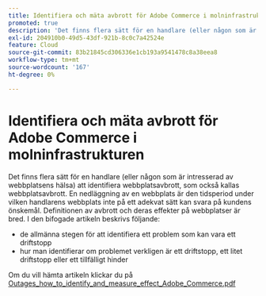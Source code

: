 ```yaml
---
title: Identifiera och mäta avbrott för Adobe Commerce i molninfrastrukturen
promoted: true
description: 'Det finns flera sätt för en handlare (eller någon som är intresserad av webbplatsens hälsa) att identifiera webbplatsavbrott, som också kallas webbplatsavbrott. En nedläggning av en webbplats är den tidsperiod under vilken handlarens webbplats inte på ett adekvat sätt kan svara på kundens önskemål. Definitionen av avbrott och deras effekter på webbplatser är bred. I den bifogade artikeln beskrivs följande:'
exl-id: 204910b0-49d5-43df-921b-8c0c7a42524e
feature: Cloud
source-git-commit: 83b21845cd306336e1cb193a9541478c8a38eea8
workflow-type: tm+mt
source-wordcount: '167'
ht-degree: 0%

---
```


# Identifiera och mäta avbrott för Adobe Commerce i molninfrastrukturen

Det finns flera sätt för en handlare (eller någon som är intresserad av webbplatsens hälsa) att identifiera webbplatsavbrott, som också kallas webbplatsavbrott. En nedläggning av en webbplats är den tidsperiod under vilken handlarens webbplats inte på ett adekvat sätt kan svara på kundens önskemål. Definitionen av avbrott och deras effekter på webbplatser är bred. I den bifogade artikeln beskrivs följande:

* de allmänna stegen för att identifiera ett problem som kan vara ett driftstopp
* hur man identifierar om problemet verkligen är ett driftstopp, ett litet driftstopp eller ett tillfälligt hinder

Om du vill hämta artikeln klickar du på [Outages_how_to_identify_and_measure_effect_Adobe_Commerce.pdf](assets/Outages_how_to_identify_and_measure_effect_Adobe_Commerce.pdf)
